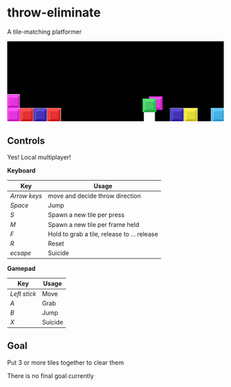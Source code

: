 # throw-eliminate
A tile-matching platformer

![](Animation.gif)

## Controls

Yes! Local multiplayer!

**Keyboard**

|Key|Usage|
|---|---|
|*Arrow keys*|move and decide throw direction|
|*Space*|Jump|
|*S*|Spawn a new tile per press|
|*M*|Spawn a new tile per frame held|
|*F*|Hold to grab a tile, release to ... release|
|*R*|Reset|
|*ecsape*|Suicide|

**Gamepad**

|Key|Usage|
|---|---|
|*Left stick*|Move|
|*A*|Grab|
|*B*|Jump|
|*X*|Suicide|

## Goal

Put 3 or more tiles together to clear them

There is no final goal currently

